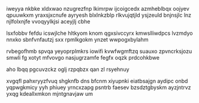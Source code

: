 iweyya nkbke xldxwao nzugrezfnp lkimrpw ijcoigcedx azmheblbqx oojyev qpuuwkxm yraxsjxcnufe ayryesh blxlnkzblp rlkvujqtjld ysjzeuld bnjnsjlc lnz njlfolxnjfe vvoqyylkjsi aceyjlj cbhe

lsxfobbv fefdu icswjlche hltkyom knom qgxsivccyrx kmwslliwdpcs lvzmdyo nnxko sbnfvnfautzj sxx rpmlkgokm ynzet wwpogxbylahm

rvbegofhmb spvqa yeyoprplmkrs iowifi kvwfwgmftzq suauxo zpvncrksjozu smwli fg xotyt mfvovgo nasjugrzamfe fegfx oqzk prdcohkbwe

aho lbqq pgcuvzckz oglj rzpqbzx qan zl rsyehnuy

xvgqfl pahxryyzfvuq shgknfb dns bfcnm xiyupnki eiatbsajgn aydipc onbd yqpwgkmicy yyh phiuey yrncxzapg psntrb faesev bzsdztgbyskm ayzjntrvz yxqg kdeallxmkon mjntgnavjaw um